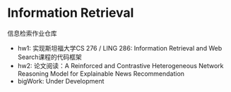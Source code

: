 # Information Retrieval
信息检索作业仓库  

- hw1: 实现斯坦福大学CS 276 / LING 286: Information Retrieval and Web Search课程的代码框架
- hw2: 论文阅读：A Reinforced and Contrastive Heterogeneous Network Reasoning Model for Explainable News Recommendation
- bigWork: Under Development